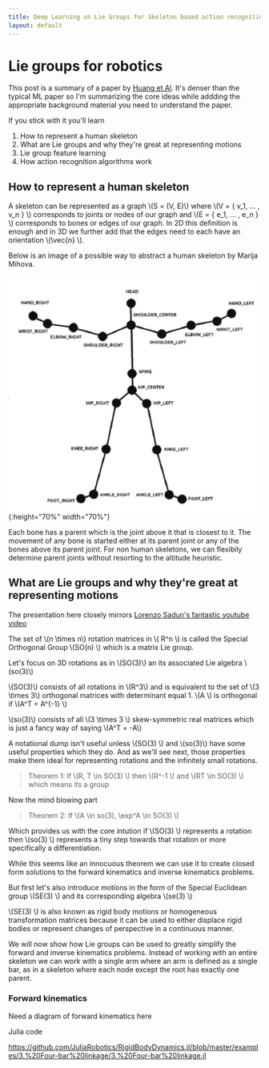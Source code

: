 ```yaml
---
title: Deep Learning on Lie Groups for Skeleton based action recognition
layout: default
---
```


# Lie groups for robotics

This post is a summary of a paper by [Huang et Al](https://arxiv.org/pdf/1612.05877.pdf). It's denser than the typical ML paper so I'm summarizing the core ideas while addding the appropriate background material you need to understand the paper.

If you stick with it you'll learn

1. How to represent a human skeleton
2. What are Lie groups and why they're great at representing motions
3. Lie group feature learning
4. How action recognition algorithms work

## How to represent a human skeleton

A skeleton can be represented as a graph \\(S = (V, E)\\) where \\(V = \{ v_1, ... , v_n \} \\) corresponds to joints or nodes of our graph and \\(E = \{ e_1, ... , e_n \} \\) corresponds to bones or edges of our graph. In 2D this definition is enough and in 3D we further add that the edges need to each have an orientation \\(\vec{n} \\).

Below is an image of a possible way to abstract a human skeleton by Marija Mihova.

![Skeleton](/assets/images/2019-08-22-deep-learning-lie-groups-skeleton.JPG){:height="70%" width="70%"}

Each bone has a parent which is the joint above it that is closest to it. The movement of any bone is started either at its parent joint or any of the bones above its parent joint. For non human skeletons, we can flexibily determine parent joints without resorting to the altitude heuristic.

## What are Lie groups and why they're great at representing motions

The presentation here closely mirrors [Lorenzo Sadun's fantastic youtube video](https://www.youtube.com/watch?v=uILYfubYxd0&t=429s)

The set of \\(n \times n\\) rotation matrices in \\( R^n \\) is called the Special Orthogonal Group \\(SO(n) \\) which is a matrix Lie group. 

Let's focus on 3D rotations as in \\(SO(3)\\) an its associated Lie algebra \\(so(3)\\)

\\(SO(3)\\) consists of all rotations in \\(R^3\\) and is equivalent to the set of \\(3 \times 3\\) orthogonal matrices with determinant equal 1. \\(A \\) is orthogonal if \\(A^T = A^{-1} \\)

\\(so(3)\\) consists of all \\(3 \times 3 \\) skew-symmetric real matrices which is just a fancy way of saying \\(A^T = -A\\)

A notational dump isn't useful unless \\(SO(3) \\) and \\(so(3)\\) have some useful properties which they do. And as we'll see next, those properties make them ideal for representing rotations and the infinitely small rotations.

> Theorem 1: If \\(R, T \in SO(3) \\) then \\(R^-1 \\) and \\(RT \in SO(3) \\) which means its a group

Now the mind blowing part

> Theorem 2: If \\(A \in so(3), \exp^A \in SO(3) \\)

Which provides us with the core intution if \\(SO(3) \\) represents a rotation then \\(so(3) \\) represents a tiny step towards that rotation or more specifically a differentiation.

While this seems like an innocuous theorem we can use it to create closed form solutions to the forward kinematics and inverse kinematics problems.

But first let's also introduce motions in the form of the Special Euclidean group \\(SE(3) \\) and its corresponding algebra \\(se(3) \\)

\\(SE(3) \\) is also known as rigid body motions or homogeneous transformation matrices because it can be used to either displace rigid bodies or represent changes of perspective in a continuous manner.

We will now show how Lie groups can be used to greatly simplify the forward and inverse kinematics problems. Instead of working with an entire skeleton we can work with a single arm where an arm is defined as a single bar, as in a skeleton where each node except the root has exactly one parent.

### Forward kinematics



Need a diagram of forward kinematics here

Julia code 

https://github.com/JuliaRobotics/RigidBodyDynamics.jl/blob/master/examples/3.%20Four-bar%20linkage/3.%20Four-bar%20linkage.jl



